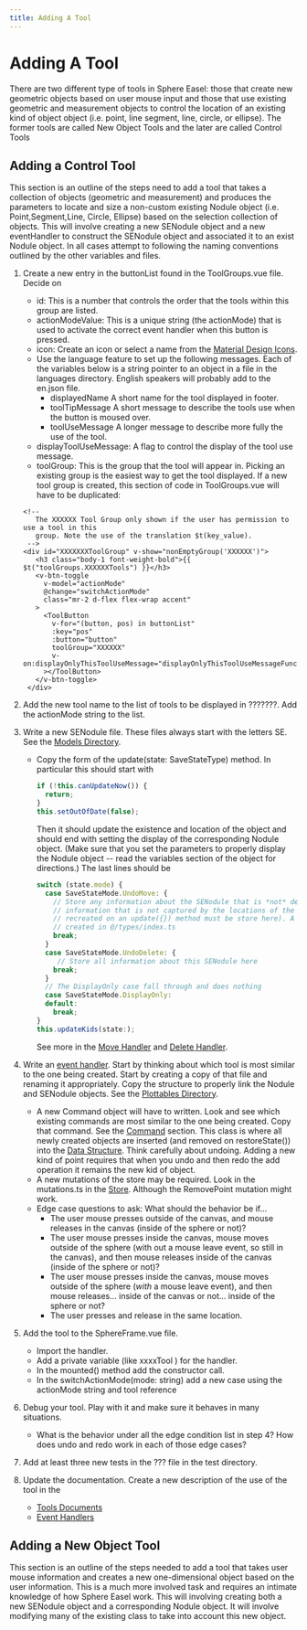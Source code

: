 ```yaml
---
title: Adding A Tool
---
```


# Adding A Tool

There are two different type of tools in Sphere Easel: those that create new geometric objects based on user mouse input and those that use existing geometric and measurement objects to control the location of an existing kind of object object (i.e. point, line segment, line, circle, or ellipse). The former tools are called New Object Tools and the later are called Control Tools

## Adding a Control Tool

This section is an outline of the steps need to add a tool that takes a collection of objects (geometric and measurement) and produces the parameters to locate and size a non-custom existing <span class="class">Nodule</span> object (i.e. <span class="class">Point</span>,<span class="class">Segment</span>,<span class="class">Line</span>, <span class="class">Circle</span>, <span class="class">Ellipse</span>) based on the selection collection of objects. This will involve creating a new <span class="class">SENodule</span> object and a new eventHandler to construct the <span class="class">SENodule</span> object and associated it to an exist <span class="class">Nodule</span> object. In all cases attempt to following the naming conventions outlined by the other variables and files.

1. Create a new entry in the <span class="variable">buttonList</span> found in the <span class="file">ToolGroups.vue</span> file. Decide on
   - <span class="variable">id</span>: This is a number that controls the order that the tools within this group are listed.
   - <span class="variable">actionModeValue</span>: This is a unique string (the actionMode) that is used to activate the correct event handler when this button is pressed.
   - <span class="variable">icon</span>: Create an icon or select a name from the [Material Design Icons](https://cdn.materialdesignicons.com/5.0.45/).
   - Use the language feature to set up the following messages. Each of the variables below is a string pointer to an object in a file in the <span class="directory">languages</span> directory. English speakers will probably add to the <span class="file">en.json</span> file.
     - <span class="variable">displayedName</span> A short name for the tool displayed in footer.
     - <span class="variable">toolTipMessage</span> A short message to describe the tools use when the button is moused over.
     - <span class="variable">toolUseMessage</span> A longer message to describe more fully the use of the tool.
   - <span class="variable">displayToolUseMessage</span>: A flag to control the display of the tool use message.
   - <span class="variable">toolGroup</span>: This is the group that the tool will appear in. Picking an existing group is the easiest way to get the tool displayed. If a new tool group is created, this section of code in <span class="variable">ToolGroups.vue</span> will have to be duplicated:
   ```vue
   <!--
      The XXXXXX Tool Group only shown if the user has permission to use a tool in this
      group. Note the use of the translation $t(key_value).
    -->
   <div id="XXXXXXXToolGroup" v-show="nonEmptyGroup('XXXXXX')">
      <h3 class="body-1 font-weight-bold">{{ $t("toolGroups.XXXXXXTools") }}</h3>
      <v-btn-toggle
        v-model="actionMode"
        @change="switchActionMode"
        class="mr-2 d-flex flex-wrap accent"
      >
        <ToolButton
          v-for="(button, pos) in buttonList"
          :key="pos"
          :button="button"
          toolGroup="XXXXXX"
          v-on:displayOnlyThisToolUseMessage="displayOnlyThisToolUseMessageFunc"
        ></ToolButton>
      </v-btn-toggle>
    </div>
   ```
2. Add the new tool name to the list of tools to be displayed in ???????. Add the <span class="variable">actionMode</span> string to the list.
3. Write a new <span class="class">SENodule</span> file. These files always start with the letters SE. See the [Models Directory](/design/#models-directory).

   - Copy the form of the <span class="method">update(state: SaveStateType)</span> method. In particular this should start with

     ```ts
     if (!this.canUpdateNow()) {
       return;
     }
     this.setOutOfDate(false);
     ```

     Then it should update the existence and location of the object and should end with setting the display of the corresponding <span class="class">Nodule</span> object. (Make sure that you set the parameters to properly display the <span class="class">Nodule</span> object -- read the variables section of the object for directions.)
     The last lines should be

     ```ts
     switch (state.mode) {
       case SaveStateMode.UndoMove: {
         // Store any information about the SENodule that is *not* determined by its point parents.  (Any
         // information that is not captured by the locations of the point parent(s) and will not correctly be
         // recreated on an update({}) method must be store here). A new XXXSaveState will have to be
         // created in @/types/index.ts
         break;
       }
       case SaveStateMode.UndoDelete: {
          // Store all information about this SENodule here
         break;
       }
       // The DisplayOnly case fall through and does nothing
       case SaveStateMode.DisplayOnly:
       default:
         break;
     }
     this.updateKids(state:);
     ```

     See more in the [Move Handler](/design/#move-handler) and [Delete Handler](/design/#delete-handler).

4. Write an [event handler](/design/#event-handlers). Start by thinking about which tool is most similar to the one being created. Start by creating a copy of that file and renaming it appropriately. Copy the structure to properly link the <span class="class">Nodule</span> and <span class="class">SENodule</span> objects. See the [Plottables Directory](/design/#plottables-directory).
   - A new <span class="command">Command</span> object will have to written. Look and see which existing commands are most similar to the one being created. Copy that command. See the [Command](/design/#commands) section. This class is where all newly created objects are inserted (and removed on <span class="method">restoreState()</span>) into the [Data Structure](/design/#data-structure). Think carefully about undoing. Adding a new kind of point requires that when you undo and then redo the add operation it remains the new kid of object.
   - A new mutations of the store may be required. Look in the <span class="file">mutations.ts</span> in the [Store](/design/#store). Although the <span class="string">RemovePoint</span> mutation might work.
   - Edge case questions to ask: What should the behavior be if...
     - The user mouse presses outside of the canvas, and mouse releases in the canvas (inside of the sphere or not)?
     - The user mouse presses inside the canvas, mouse moves outside of the sphere (with out a mouse leave event, so still in the canvas), and then mouse releases inside of the canvas (inside of the sphere or not)?
     - The user mouse presses inside the canvas, mouse moves outside of the sphere (_with_ a mouse leave event), and then mouse releases... inside of the canvas or not... inside of the sphere or not?
     - The user presses and release in the same location.
5. Add the tool to the <span class="file">SphereFrame.vue</span> file.
   - Import the handler.
   - Add a private variable (like <span class="variable">xxxxTool</span> ) for the handler.
   - In the <span class="method">mounted()</span> method add the constructor call.
   - In the <span class="method">switchActionMode(mode: string)</span> add a new case using the <span class="variable">actionMode</span> string and tool reference
6. Debug your tool. Play with it and make sure it behaves in many situations.
   - What is the behavior under all the edge condition list in step 4? How does undo and redo work in each of those edge cases?
7. Add at least three new tests in the <span class="file">???</span> file in the <span class="directory">test</span> directory.
8. Update the documentation. Create a new description of the use of the tool in the
   - [Tools Documents](/tools/edit.html)
   - [Event Handlers](/design/#event-handlers)

## Adding a New Object Tool

This section is an outline of the steps needed to add a tool that takes user mouse information and creates a new one-dimensional object based on the user information. This is a much more involved task and requires an intimate knowledge of how Sphere Easel work. This will involving creating both a new <span class="class">SENodule</span> object and a corresponding <span class="class">Nodule</span> object. It will involve modifying many of the existing class to take into account this new object.
